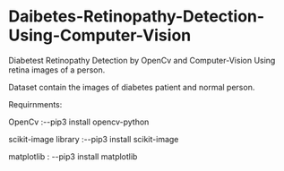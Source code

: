 # Daibetes-Retinopathy-Detection-Using-Computer-Vision
Diabetest Retinopathy  Detection by  OpenCv and Computer-Vision  Using retina images of a person.

Dataset contain the images of diabetes patient and normal person.

Requirnments:

OpenCv :--pip3 install opencv-python

scikit-image library :--pip3 install scikit-image

matplotlib : --pip3 install matplotlib


